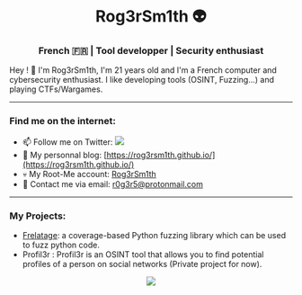 <h1 align="center">Rog3rSm1th 👽</h1>
<h3 align="center">French 🇫🇷 | Tool developper | Security enthusiast</h3>

Hey ! 👋 I'm Rog3rSm1th, I'm 21 years old and I'm a French computer and cybersecurity enthusiast. I like developing tools (OSINT, Fuzzing...) and playing CTFs/Wargames.

---

<h3 align="left">Find me on the internet:</h3>

 - 📫 Follow me on Twitter: <a href="https://twitter.com/intent/follow?screen_name=Rog3rSm1th" title="Follow"><img src="https://img.shields.io/twitter/follow/Rog3rSm1th?label=Rog3rSm1th&style=social"></a>
 - 📝 My personnal blog: [https://rog3rsm1th.github.io/](https://rog3rsm1th.github.io/)
 - 💀 My Root-Me account: [Rog3rSm1th](https://www.root-me.org/Rog3r-320915)
 - 📩 Contact me via email: [r0g3r5@protonmail.com](r0g3r5@protonmail.com)
---

<h3 align="left">My Projects:</h3>

- [Frelatage](https://github.com/Rog3rSm1th/Frelatage): a coverage-based Python fuzzing library which can be used to fuzz python code.
- Profil3r : Profil3r is an OSINT tool that allows you to find potential profiles of a person on social networks (Private project for now). 

<p align="center">
<img src="https://github-readme-stats.vercel.app/api?username=Rog3rSm1th&show_icons=true&include_all_commits=true">
</p>
